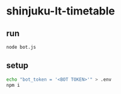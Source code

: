 # shinjuku-lt-timetable

## run

`node bot.js`

## setup

```bash
echo "bot_token = '<BOT TOKEN>'" > .env
npm i
```